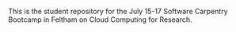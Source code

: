 This is the student repository for the July 15-17 Software Carpentry Bootcamp
in Feltham on Cloud Computing for Research.
